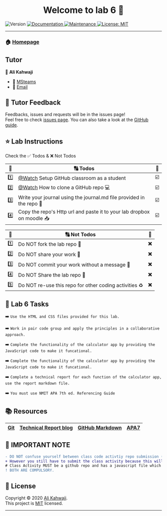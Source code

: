 <h1 align="center">Welcome to lab 6 👋</h1>
<p>
  <img alt="Version" src="https://img.shields.io/badge/version-1.0.0-blue.svg?cacheSeconds=2592000" />
  <a href="https://github.com/alikahwaji/Lab-template#readme" target="_blank">
    <img alt="Documentation" src="https://img.shields.io/badge/documentation-yes-brightgreen.svg" />
  </a>
  <a href="https://github.com/alikahwaji/Lab-template/graphs/commit-activity" target="_blank">
    <img alt="Maintenance" src="https://img.shields.io/badge/Maintained%3F-yes-green.svg" />
  </a>
  <a href="https://github.com/alikahwaji/Lab-template/blob/master/LICENSE" target="_blank">
    <img alt="License: MIT" src="https://img.shields.io/github/license/alikahwaji/lab-template" />
  </a>
</p>

***

### 🏠 [Homepage](https://github.com/alikahwaji/Lab-template#readme)

## Tutor

👤 **Ali Kahwaji**

* :school: [MSteams](https://teams.microsoft.com/l/channel/19%3aiINrWvGZRfPTJYiWcvt-Z2LD1Ux9D2HxVD-bkgbDt5E1%40thread.tacv2/General?groupId=258b4662-b775-4bcd-961a-e62fc74526ce&tenantId=d270022d-f990-4b41-9ce0-468f043eef4f)
* :e-mail: [Email](ali.kahwaji@nmit.ac.nz)


## 🤝 Tutor Feedback

Feedbacks, issues and requests will be in the issues page!<br />Feel free to check [issues page](https://github.com/alikahwaji/Lab-template/issues). You can also take a look at the [GitHub guide](https://guides.github.com/).

## ⭐️ Lab Instructions 

Check the :white_check_mark: Todos & :x: Not Todos 

|:1234:|:capital_abcd: Todos|:passport_control:|
|:-:|---|---|
|:one:|[@Watch](https://www.youtube.com/watch?v=fRLZIUxva5Q) Setup GitHub classroom as a student|:ballot_box_with_check:|
|:two:|[@Watch](https://www.youtube.com/watch?v=yXT1ElMEkW8) How to clone a GitHub repo :computer:|:ballot_box_with_check:|
|:three:|Write your journal using the journal.md file provided in the repo :pencil:|:ballot_box_with_check:|
|:four:|Copy the repo's Http url and paste it to your lab dropbox on moodle :inbox_tray:|:ballot_box_with_check:|

|:1234:|:capital_abcd: Not Todos|:passport_control:|
|:-:|---|---|
|:one:|Do NOT fork the lab repo :trident:|:heavy_multiplication_x:|
|:two:|Do NOT share your work :lock_with_ink_pen:|:heavy_multiplication_x:|
|:three:|Do NOT commit your work without a message :incoming_envelope:|:heavy_multiplication_x:|
|:four:|Do NOT Share the lab repo :closed_lock_with_key:|:heavy_multiplication_x:|
|:five:|Do NOT re-use this repo for other coding activities :recycle:|:heavy_multiplication_x:|

## :page_facing_up: Lab 6 Tasks 

:arrow_right: `Use the HTML and CSS files provided for this lab.`

:arrow_right: `Work in pair code group and apply the principles in a collaborative approach.`

:arrow_right: `Complete the functionality of the calculator app by providing the JavaScript code to make it funcational.`

:arrow_right: `Complete the functionality of the calculator app by providing the JavaScript code to make it funcational.`

:arrow_right: `Complete a technical report for each function of the calculator app, use the report markdown file.`

:arrow_right: `You must use NMIT APA 7th ed. Referencing Guide`

## :books: Resources 

|[Git](https://git-scm.com/docs)|[Technical Report blog ](https://blog.bit.ai/technical-report/)|[GitHub Markdown](https://github.github.com/gfm/)|[APA7](https://ecampus.nmit.ac.nz/moodle/pluginfile.php/1568015/mod_label/intro/2020%20NMIT%20APA%20Referencing%207th%20edition%20guide.pdf?time=1587511859519)|
|---|---|---|---|

## :loudspeaker: IMPORTANT NOTE
```diff
- DO NOT confuse yourself between class code activtiy repo submission (which is not marked) and lab repo submission (which is marked!). 
+ However you still have to submit the class activity because this will show your commitmant in class. The lab submission is your homework. 
# Class Activity MUST be a github repo and has a javascript file which will be your playground for your learning, it does not need to have a journal.
! BOTH ARE COMPULSORY. 
```

## 📝 License

Copyright © 2020 [Ali Kahwaji](https://github.com/alikahwaji).<br />
This project is [MIT](https://github.com/alikahwaji/Lab-template/blob/master/LICENSE) licensed.

***
